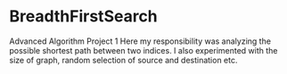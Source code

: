 # BreadthFirstSearch
Advanced Algorithm Project 1
Here my responsibility was analyzing the possible shortest path between two indices. I also experimented with the size of graph, random selection of source and destination etc.
